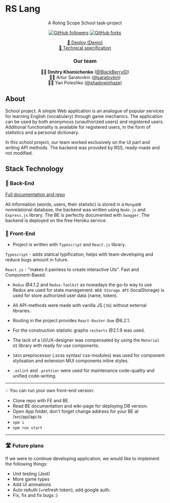 # RS Lang

<p align="center">A Roling Scope School task-project</p>
<p align="center">
  <a href="https://github.com/rolling-scopes-school"><img alt="GitHub followers" src="https://img.shields.io/github/followers/rolling-scopes-school?color=faea68&label=RSS&logoColor=faea68&style=for-the-badge"></a>
  <a href="https://github.com/rolling-scopes-school/tasks"><img alt="GitHub forks" src="https://img.shields.io/github/forks/rolling-scopes-school/tasks?color=faea68&label=RSS%20Tasks&style=for-the-badge"></a>
</p>
<p align="center">
  <a href="https://rs-lang-blackberryid.netlify.app/">🚀 Deploy (Demo)</a> <br>
  <a href="https://github.com/rolling-scopes-school/tasks/blob/master/tasks/stage-2/rs-lang/rslang.md">📗 Technical specification</a>
</p>

<h3 align="center">Our team</h3>
<p align="center">
  <b>👨‍💻 Dmitry Khomichenko</b> (<a href="https://github.com/BlackBerryID">@BlackBerryID</a>)<br>
  👨‍💻 Artur Saratovkin (<a href="https://github.com/saratovkin">@saratovkin</a>)<br>
  👨‍💻 Yan Poleshko (<a href="https://github.com/shadowinhaze">@shadowinhaze</a>)
</p>


## About

School project. A simple Web application is an analogue of popular services for learning English (vocabulary) through game mechanics. The application can be used by both anonymous (unauthorized users) and registered users. Additional functionality is available for registered users, in the form of statistics and a personal dictionary.

In this school project, our team worked exclusively on the UI part and writing API methods. The backend was provided by RSS, ready-made and not modified.


## Stack Technology

### 🧱 Back-End

[Full documentation and repo](https://github.com/rolling-scopes-school/react-rslang-be)

All information (words, users, their statistic) is stored in a `MongoDB` nonrelational database, the backend was written using `Node.js` and `Express.js` library. The BE is perfectly documented with `Swagger`. The backend is deployed on the free Heroku service.

### 🌴 Front-End

- Project is written with `Typescript` and `React.js` library.

`Typescript` - adds statical typification, helps with team-developing and reduce bugs amount in future.

`React.js` - "makes it painless to create interactive UIs". Fast and Component-Based.

- `Redux` @4.1.2 and `Redux-Toolkit` as nowadays the go-to way to use Redux are used for state management. `WEB Storage API` (localStorage) is used for store authorized user data (name, token).

- All API-methods were made with vanilla JS (.ts) without external libraries.

- Routing in the project provides `React-Router-Dom` @6.2.1. 

- For the construction statistic graphs `recharts` @2.1.9 was used.

- The lack of a UI/UX-designer was compensated by using the `Material UI` library with ready for use components.

- `SASS` preprocessor (.scss syntax/ css-modules) was used for component stylisation and extension MUI components inline styles.

- `.eslint` and `.prettier` were used for maintenance code-quality and unified code-writing.

---

💡 You can run your own front-end version:

- Clone repo with FE and BE.
- Read BE documentation and wiki-page for deploying DB version.
- Open App folder, don't forget change address for your BE at /src/api/api.ts
- `npm i`
- `npm run start`

---

### 🛣️ Future plans

If we were to continue developing application, we would like to implement the following things:

- Unit testing (Jest)
- More game types
- Add UI animations
- Auto reAuth (+refresh token), add google auth.
- Fix, fix and fix bugs :)
